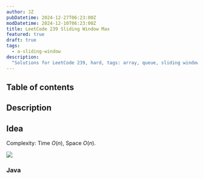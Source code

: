 ```yaml
---
author: JZ
pubDatetime: 2024-12-27T06:23:00Z
modDatetime: 2024-12-10T06:23:00Z
title: LeetCode 239 Sliding Window Max
featured: true
draft: true
tags:
  - a-sliding-window
description:
  "Solutions for LeetCode 239, hard, tags: array, queue, sliding window, heap, monotonic queue."
---
```


## Table of contents

## Description

## Idea

Complexity: Time $O(n)$, Space $O(n)$.

![](https://drive.google.com/thumbnail?id=1U4eZNZz0Z8LEai5qAK8XJuRK6QsboOZt&sz=w1000)

### Java
